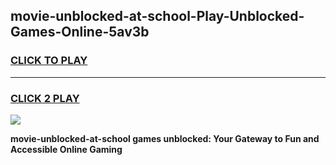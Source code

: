 
## movie-unblocked-at-school-Play-Unblocked-Games-Online-5av3b
<h3>
<a href="https://premium76.site?title=movie-unblocked-at-school&ref=25A">CLICK TO PLAY</a></h3>
<hr>

<h3>
<a href="https://premium76.site?title=movie-unblocked-at-school&ref=25A">CLICK 2 PLAY</a>
  
</h3>

<a href="https://premium76.site?title=movie-unblocked-at-school&ref=25A"><img src="https://clearcache.store/games.png"></a>


**movie-unblocked-at-school games unblocked: Your Gateway to Fun and Accessible Online Gaming**
